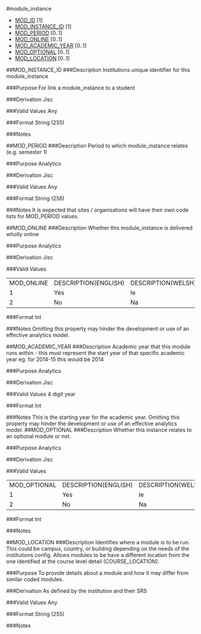 #module_instance
* [MOD_ID](module.md#mod_id) [1]
* [MOD_INSTANCE_ID](#mod_instance_id) [1]
* [MOD_PERIOD](#mod_period) [0..1]
* [MOD_ONLINE](#mod_online) [0..1]
* [MOD_ACADEMIC_YEAR](#mod_academic_year) [0..1]
* [MOD_OPTIONAL](#mod_optional) [0..1]
* [MOD_LOCATION](#mod_location) [0..1]

##MOD_INSTANCE_ID
###Description
Institutions unique identifier for this module_instance

###Purpose
For link a module_instance to a student

###Derivation
Jisc

###Valid Values
Any

###Format
String (255)

###Notes


##MOD_PERIOD
###Description
Period to which module_instance relates (e.g. semester 1)

###Purpose
Analytics

###Derivation
Jisc

###Valid Values
Any

###Format
String (256)

###Notes
It is expected that sites / organisations will have their own code lists for MOD_PERIOD values.

##MOD_ONLINE
###Description
Whether this module_instance is delivered wholly online

###Purpose
Analytics

###Derivation
Jisc

###Valid Values
<table>
<tr><td>MOD_ONLINE</td><td>DESCRIPTION(ENGLISH)</td><td>DESCRIPTION(WELSH)  </td></tr>
<tr><td>1</td><td>Yes</td><td>Ie  </td></tr>
<tr><td>2</td><td>No</td><td>Na</td></tr>
</table>  

###Format
Int

###Notes
Omitting this property may hinder the development or use of an effective analytics model.

##MOD_ACADEMIC_YEAR
###Description
Academic year that this module runs within - this must represent the start year of that specific academic year eg. for 2014-15 this would be 2014

###Purpose
Analytics

###Derivation
Jisc

###Valid Values
4 digit year

###Format
Int

###Notes
This is the starting year for the academic year.
Omitting this property may hinder the development or use of an effective analytics model.
##MOD_OPTIONAL
###Description
Whether this instance relates to an optional module or not.

###Purpose
Analytics

###Derivation
Jisc

###Valid Values

<table>
<tr><td>MOD_OPTIONAL</td><td>DESCRIPTION(ENGLISH)</td><td>DESCRIPTION(WELSH)  </td></tr>
<tr><td>1</td><td>Yes</td><td>Ie  </td></tr>
<tr><td>2</td><td>No</td><td>Na</td></tr>
</table>  

###Format
Int

###Notes


##MOD_LOCATION
###Description
Identifies where a module is to be run. This could be campus, country, or building depending on the needs of the institutions config. Allows modules to be have a different location from the one identified at the course level detail (COURSE_LOCATION).

###Purpose
To provide details about a module and how it may differ from similar coded modules.

###Derivation
As defined by the institution and their SRS

###Valid Values
Any

###Format
String (255)

###Notes
